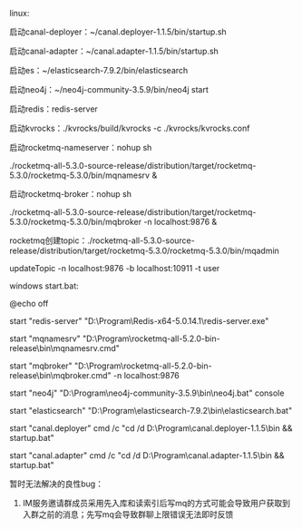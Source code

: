 linux:

启动canal-deployer：~/canal.deployer-1.1.5/bin/startup.sh

启动canal-adapter：~/canal.adapter-1.1.5/bin/startup.sh

启动es：~/elasticsearch-7.9.2/bin/elasticsearch

启动neo4j：~/neo4j-community-3.5.9/bin/neo4j start

启动redis：redis-server

启动kvrocks：./kvrocks/build/kvrocks -c ./kvrocks/kvrocks.conf

启动rocketmq-nameserver：nohup sh

./rocketmq-all-5.3.0-source-release/distribution/target/rocketmq-5.3.0/rocketmq-5.3.0/bin/mqnamesrv &

启动rocketmq-broker：nohup sh

./rocketmq-all-5.3.0-source-release/distribution/target/rocketmq-5.3.0/rocketmq-5.3.0/bin/mqbroker -n localhost:9876 &

rocketmq创建topic：./rocketmq-all-5.3.0-source-release/distribution/target/rocketmq-5.3.0/rocketmq-5.3.0/bin/mqadmin

updateTopic -n localhost:9876 -b localhost:10911 -t user

windows start.bat:

@echo off

start "redis-server" "D:\Program\Redis-x64-5.0.14.1\redis-server.exe"

start "mqnamesrv" "D:\Program\rocketmq-all-5.2.0-bin-release\bin\mqnamesrv.cmd"

start "mqbroker" "D:\Program\rocketmq-all-5.2.0-bin-release\bin\mqbroker.cmd" -n localhost:9876

start "neo4j" "D:\Program\neo4j-community-3.5.9\bin\neo4j.bat" console

start "elasticsearch" "D:\Program\elasticsearch-7.9.2\bin\elasticsearch.bat"

start "canal.deployer" cmd /c "cd /d D:\Program\canal.deployer-1.1.5\bin && startup.bat"

start "canal.adapter" cmd /c "cd /d D:\Program\canal.adapter-1.1.5\bin && startup.bat"

暂时无法解决的良性bug：

1. IM服务邀请群成员采用先入库和读索引后写mq的方式可能会导致用户获取到入群之前的消息；先写mq会导致群聊上限错误无法即时反馈